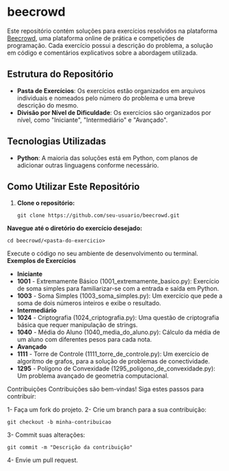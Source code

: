 # beecrowd

Este repositório contém soluções para exercícios resolvidos na plataforma [Beecrowd](https://www.beecrowd.com.br/), uma plataforma online de prática e competições de programação. Cada exercício possui a descrição do problema, a solução em código e comentários explicativos sobre a abordagem utilizada.

## Estrutura do Repositório

- **Pasta de Exercícios**: Os exercícios estão organizados em arquivos individuais e nomeados pelo número do problema e uma breve descrição do mesmo.
- **Divisão por Nível de Dificuldade**: Os exercícios são organizados por nível, como "Iniciante", "Intermediário" e "Avançado".

## Tecnologias Utilizadas

- **Python**: A maioria das soluções está em Python, com planos de adicionar outras linguagens conforme necessário.

## Como Utilizar Este Repositório

1. **Clone o repositório:**
   ```
   git clone https://github.com/seu-usuario/beecrowd.git
**Navegue até o diretório do exercício desejado:**
```
cd beecrowd/<pasta-do-exercicio>
```
Execute o código no seu ambiente de desenvolvimento ou terminal.
**Exemplos de Exercícios**
 - **Iniciante**
- **1001** - Extremamente Básico (1001_extremamente_basico.py): Exercício de soma simples para familiarizar-se com a entrada e saída em Python.
- **1003** - Soma Simples (1003_soma_simples.py): Um exercício que pede a soma de dois números inteiros e exibe o resultado.
 - **Intermediário**
- **1024** - Criptografia (1024_criptografia.py): Uma questão de criptografia básica que requer manipulação de strings.
- **1040** - Média do Aluno (1040_media_do_aluno.py): Cálculo da média de um aluno com diferentes pesos para cada nota.
 - **Avançado**
- **1111** - Torre de Controle (1111_torre_de_controle.py): Um exercício de algoritmo de grafos, para a solução de problemas de conectividade.
- **1295** - Polígono de Convexidade (1295_poligono_de_convexidade.py): Um problema avançado de geometria computacional.

Contribuições
Contribuições são bem-vindas! Siga estes passos para contribuir:

1- Faça um fork do projeto.
2- Crie um branch para a sua contribuição:
```
git checkout -b minha-contribuicao
```
3- Commit suas alterações:
```
git commit -m "Descrição da contribuição"
```
4- Envie um pull request.
